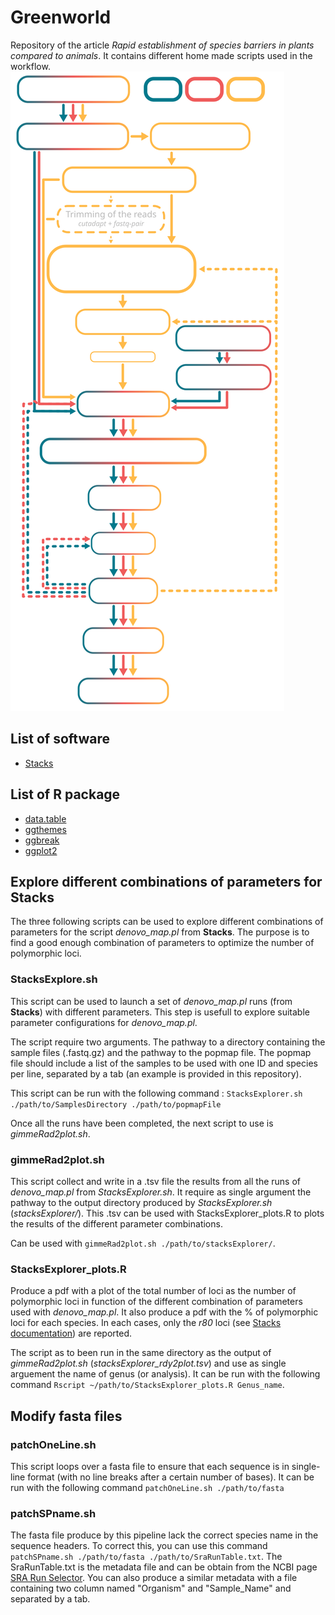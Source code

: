 # Greenworld
Repository of the article *Rapid establishment of species barriers in plants
compared to animals*. It contains different home made scripts used in the workflow.
![Workflow diagram](./Workflow_diagram_v2.svg)

## List of software
- [Stacks](https://catchenlab.life.illinois.edu/stacks/)
## List of R package
- [data.table](https://rdrr.io/cran/data.table/)
- [ggthemes](https://cran.r-project.org/web/packages/ggthemes/index.html)
- [ggbreak](https://github.com/YuLab-SMU/ggbreak)
- [ggplot2](https://ggplot2.tidyverse.org/)


## Explore different combinations of parameters for **Stacks**
The three following scripts can be used to explore different combinations of parameters for the script *denovo_map.pl* from **Stacks**.
The purpose is to find a good enough combination of parameters to optimize the number of polymorphic loci.

### StacksExplore.sh
This script can be used to launch a set of *denovo_map.pl* runs (from **Stacks**) with different parameters.
This step is usefull to explore suitable parameter configurations for *denovo_map.pl*.

The script require two arguments. The pathway to a directory containing the sample files (.fastq.gz) and the pathway to the popmap file.
The popmap file should include a list of the samples to be used with one ID and species per line, separated by a tab (an example is provided in this repository).

This script can be run with the following command : `StacksExplorer.sh ./path/to/SamplesDirectory ./path/to/popmapFile`

Once all the runs have been completed, the next script to use is *gimmeRad2plot.sh*.

### gimmeRad2plot.sh
This script collect and write in a .tsv file the results from all the runs of *denovo_map.pl* from *StacksExplorer.sh*.
It require as single argument the pathway to the output directory produced by *StacksExplorer.sh* (*stacksExplorer/*).
This .tsv can be used with StacksExplorer_plots.R to plots the results of the different parameter combinations.

Can be used with `gimmeRad2plot.sh ./path/to/stacksExplorer/`.

### StacksExplorer_plots.R
Produce a pdf with a plot of the total number of loci as the number of polymorphic loci in function of the different combination of parameters used with *denovo_map.pl*.
It also produce a pdf with the % of polymorphic loci for each species. In each cases, only the *r80* loci (see [Stacks documentation](https://catchenlab.life.illinois.edu/stacks/)) are reported.

The script as to been run in the same directory as the output of *gimmeRad2plot.sh* (*stacksExplorer_rdy2plot.tsv*) and use as single arguement the name of genus (or analysis). It can be run with the following command `Rscript ~/path/to/StacksExplorer_plots.R Genus_name`.


## Modify fasta files
### patchOneLine.sh
This script loops over a fasta file to ensure that each sequence is in single-line format (with no line breaks after a certain number of bases).
It can be run with the following command `patchOneLine.sh ./path/to/fasta`

### patchSPname.sh
The fasta file produce by this pipeline lack the correct species name in the sequence headers. 
To correct this, you can use this command `patchSPname.sh ./path/to/fasta ./path/to/SraRunTable.txt`.
The SraRunTable.txt is the metadata file and can be obtain from the NCBI page [SRA Run Selector](https://www-ncbi-nlm-nih-gov.inee.bib.cnrs.fr/Traces/study/). You can also produce a similar metadata with a file containing two column named "Organism" and "Sample_Name" and separated by a tab.
